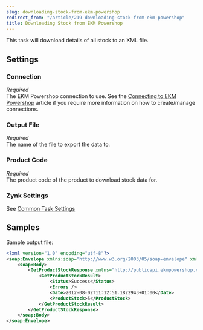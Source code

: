 ```yaml
---
slug: downloading-stock-from-ekm-powershop
redirect_from: "/article/219-downloading-stock-from-ekm-powershop"
title: Downloading Stock from EKM Powershop
---
```

This task will download details of all stock to an XML file.

## Settings
### Connection
_Required_  
The EKM Powershop connection to use.  See the [Connecting to EKM Powershop](connecting-to-ekm-powershop) article if you require more information on how to create/manage connections.

### Output File
_Required_  
The name of the file to export the data to.

### Product Code
_Required_  
The product code of the product to download stock data for.

### Zynk Settings
See [Common Task Settings](common-task-settings)

## Samples
Sample output file:

```xml
<?xml version="1.0" encoding="utf-8"?>
<soap:Envelope xmlns:soap="http://www.w3.org/2003/05/soap-envelope" xmlns:xsi="http://www.w3.org/2001/XMLSchema-instance" xmlns:xsd="http://www.w3.org/2001/XMLSchema">
    <soap:Body>
        <GetProductStockResponse xmlns="http://publicapi.ekmpowershop.com/">
            <GetProductStockResult>
                <Status>Success</Status>
                <Errors />
                <Date>2012-08-02T11:12:51.1822943+01:00</Date>
                <ProductStock>5</ProductStock>
            </GetProductStockResult>
        </GetProductStockResponse>
    </soap:Body>
</soap:Envelope>
```

